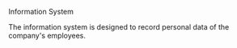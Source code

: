 Information System

The information system is designed to record personal data of the company's employees.